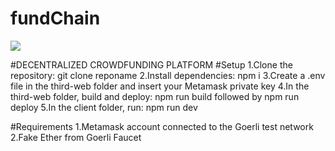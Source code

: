 # fundChain

<img src="https://capsule-render.vercel.app/api?text=HeyEveryone🕹️&animation=fadeIn&type=waving&color=gradient&height=100" />

#DECENTRALIZED CROWDFUNDING PLATFORM
#Setup
1.Clone the repository: git clone reponame
2.Install dependencies: npm i
3.Create a .env file in the third-web folder and insert your Metamask private key
4.In the third-web folder, build and deploy: npm run build followed by npm run deploy
5.In the client folder, run: npm run dev

#Requirements
1.Metamask account connected to the Goerli test network
2.Fake Ether from Goerli Faucet
